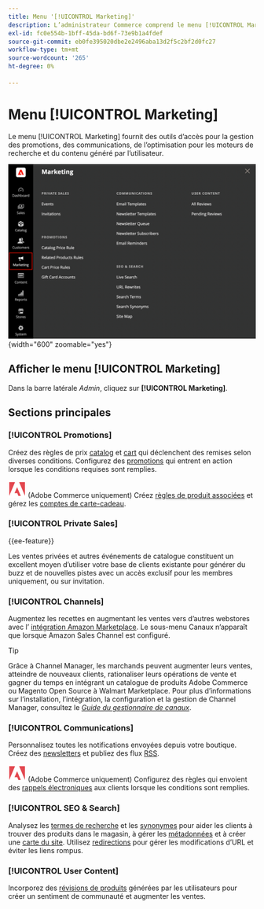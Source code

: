 ```yaml
---
title: Menu '[!UICONTROL Marketing]'
description: L’administrateur Commerce comprend le menu [!UICONTROL Marketing], qui fournit des outils d’accès pour gérer les promotions, les communications, l’optimisation pour les moteurs de recherche et le contenu généré par l’utilisateur.
exl-id: fc0e554b-1bff-45da-bd6f-73e9b1a4fdef
source-git-commit: eb0fe395020dbe2e2496aba13d2f5c2bf2d0fc27
workflow-type: tm+mt
source-wordcount: '265'
ht-degree: 0%

---
```


# Menu [!UICONTROL Marketing]

Le menu [!UICONTROL Marketing] fournit des outils d’accès pour la gestion des promotions, des communications, de l’optimisation pour les moteurs de recherche et du contenu généré par l’utilisateur.

![Administration de Commerce - Menu marketing](./assets/admin-menu-marketing-ee.png){width="600" zoomable="yes"}

## Afficher le menu [!UICONTROL Marketing]

Dans la barre latérale _Admin_, cliquez sur **[!UICONTROL Marketing]**.

## Sections principales

### [!UICONTROL Promotions]

Créez des règles de prix [catalog](price-rules-catalog.md) et [cart](price-rules-cart.md) qui déclenchent des remises selon diverses conditions. Configurez des [promotions](introduction.md#promotions) qui entrent en action lorsque les conditions requises sont remplies.

![Adobe Commerce](../assets/adobe-logo.svg) (Adobe Commerce uniquement) Créez [ règles de produit associées](product-related-rules.md) et gérez les [comptes de carte-cadeau](../stores-purchase/product-gift-card-accounts.md).

### [!UICONTROL Private Sales]

{{ee-feature}}

Les ventes privées et autres événements de catalogue constituent un excellent moyen d’utiliser votre base de clients existante pour générer du buzz et de nouvelles pistes avec un accès exclusif pour les membres uniquement, ou sur invitation.

### [!UICONTROL Channels]

Augmentez les recettes en augmentant les ventes vers d’autres webstores avec l’ [intégration Amazon Marketplace](https://experienceleague.adobe.com/docs/commerce-channels/amazon/overview.html). Le sous-menu Canaux n’apparaît que lorsque Amazon Sales Channel est configuré.

>[!TIP]
>
>Grâce à Channel Manager, les marchands peuvent augmenter leurs ventes, atteindre de nouveaux clients, rationaliser leurs opérations de vente et gagner du temps en intégrant un catalogue de produits Adobe Commerce ou Magento Open Source à Walmart Marketplace. Pour plus d’informations sur l’installation, l’intégration, la configuration et la gestion de Channel Manager, consultez le [_Guide du gestionnaire de canaux_](https://experienceleague.adobe.com/docs/commerce-channels/channel-manager/intro-to-channel-manager/overview.html).

### [!UICONTROL Communications]

Personnalisez toutes les notifications envoyées depuis votre boutique. Créez des [newsletters](newsletters.md) et publiez des flux [RSS](social-rss.md#rss-feeds).

![Adobe Commerce](../assets/adobe-logo.svg) (Adobe Commerce uniquement) Configurez des règles qui envoient des [ rappels électroniques](email-reminder-rules.md) aux clients lorsque les conditions sont remplies.

### [!UICONTROL SEO & Search]

Analysez les [termes de recherche](../catalog/search-terms.md) et les [synonymes](../catalog/search-terms.md#search-synonyms) pour aider les clients à trouver des produits dans le magasin, à gérer les [métadonnées](meta-data.md) et à créer une [carte du site](sitemap-xml.md). Utilisez [redirections](url-rewrite.md) pour gérer les modifications d’URL et éviter les liens rompus.

### [!UICONTROL User Content]

Incorporez des [révisions de produits](product-reviews.md) générées par les utilisateurs pour créer un sentiment de communauté et augmenter les ventes.
